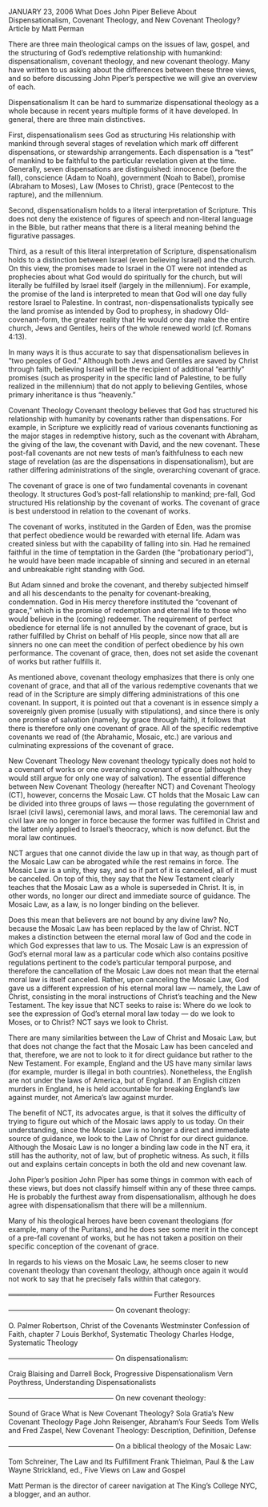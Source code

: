 JANUARY 23, 2006
What Does John Piper Believe About Dispensationalism, Covenant Theology, and New Covenant Theology?
Article by Matt Perman

There are three main theological camps on the issues of law, gospel, and the structuring of God’s redemptive relationship with humankind: dispensationalism, covenant theology, and new covenant theology. Many have written to us asking about the differences between these three views, and so before discussing John Piper’s perspective we will give an overview of each.

Dispensationalism
It can be hard to summarize dispensational theology as a whole because in recent years multiple forms of it have developed. In general, there are three main distinctives.

First, dispensationalism sees God as structuring His relationship with mankind through several stages of revelation which mark off different dispensations, or stewardship arrangements. Each dispensation is a “test” of mankind to be faithful to the particular revelation given at the time. Generally, seven dispensations are distinguished: innocence (before the fall), conscience (Adam to Noah), government (Noah to Babel), promise (Abraham to Moses), Law (Moses to Christ), grace (Pentecost to the rapture), and the millennium.

Second, dispensationalism holds to a literal interpretation of Scripture. This does not deny the existence of figures of speech and non-literal language in the Bible, but rather means that there is a literal meaning behind the figurative passages.

Third, as a result of this literal interpretation of Scripture, dispensationalism holds to a distinction between Israel (even believing Israel) and the church. On this view, the promises made to Israel in the OT were not intended as prophecies about what God would do spiritually for the church, but will literally be fulfilled by Israel itself (largely in the millennium). For example, the promise of the land is interpreted to mean that God will one day fully restore Israel to Palestine. In contrast, non-dispensationalists typically see the land promise as intended by God to prophesy, in shadowy Old-covenant-form, the greater reality that He would one day make the entire church, Jews and Gentiles, heirs of the whole renewed world (cf. Romans 4:13).

In many ways it is thus accurate to say that dispensationalism believes in “two peoples of God.” Although both Jews and Gentiles are saved by Christ through faith, believing Israel will be the recipient of additional “earthly” promises (such as prosperity in the specific land of Palestine, to be fully realized in the millennium) that do not apply to believing Gentiles, whose primary inheritance is thus “heavenly.”

Covenant Theology
Covenant theology believes that God has structured his relationship with humanity by covenants rather than dispensations. For example, in Scripture we explicitly read of various covenants functioning as the major stages in redemptive history, such as the covenant with Abraham, the giving of the law, the covenant with David, and the new covenant. These post-fall covenants are not new tests of man’s faithfulness to each new stage of revelation (as are the dispensations in dispensationalism), but are rather differing administrations of the single, overarching covenant of grace.

The covenant of grace is one of two fundamental covenants in covenant theology. It structures God’s post-fall relationship to mankind; pre-fall, God structured His relationship by the covenant of works. The covenant of grace is best understood in relation to the covenant of works.

The covenant of works, instituted in the Garden of Eden, was the promise that perfect obedience would be rewarded with eternal life. Adam was created sinless but with the capability of falling into sin. Had he remained faithful in the time of temptation in the Garden (the “probationary period”), he would have been made incapable of sinning and secured in an eternal and unbreakable right standing with God.

But Adam sinned and broke the covenant, and thereby subjected himself and all his descendants to the penalty for covenant-breaking, condemnation. God in His mercy therefore instituted the “covenant of grace,” which is the promise of redemption and eternal life to those who would believe in the (coming) redeemer. The requirement of perfect obedience for eternal life is not annulled by the covenant of grace, but is rather fulfilled by Christ on behalf of His people, since now that all are sinners no one can meet the condition of perfect obedience by his own performance. The covenant of grace, then, does not set aside the covenant of works but rather fulfills it.

As mentioned above, covenant theology emphasizes that there is only one covenant of grace, and that all of the various redemptive covenants that we read of in the Scripture are simply differing administrations of this one covenant. In support, it is pointed out that a covenant is in essence simply a sovereignly given promise (usually with stipulations), and since there is only one promise of salvation (namely, by grace through faith), it follows that there is therefore only one covenant of grace. All of the specific redemptive covenants we read of (the Abrahamic, Mosaic, etc.) are various and culminating expressions of the covenant of grace.

New Covenant Theology
New covenant theology typically does not hold to a covenant of works or one overarching covenant of grace (although they would still argue for only one way of salvation). The essential difference between New Covenant Theology (hereafter NCT) and Covenant Theology (CT), however, concerns the Mosaic Law. CT holds that the Mosaic Law can be divided into three groups of laws — those regulating the government of Israel (civil laws), ceremonial laws, and moral laws. The ceremonial law and civil law are no longer in force because the former was fulfilled in Christ and the latter only applied to Israel’s theocracy, which is now defunct. But the moral law continues.

NCT argues that one cannot divide the law up in that way, as though part of the Mosaic Law can be abrogated while the rest remains in force. The Mosaic Law is a unity, they say, and so if part of it is canceled, all of it must be canceled. On top of this, they say that the New Testament clearly teaches that the Mosaic Law as a whole is superseded in Christ. It is, in other words, no longer our direct and immediate source of guidance. The Mosaic Law, as a law, is no longer binding on the believer.

Does this mean that believers are not bound by any divine law? No, because the Mosaic Law has been replaced by the law of Christ. NCT makes a distinction between the eternal moral law of God and the code in which God expresses that law to us. The Mosaic Law is an expression of God’s eternal moral law as a particular code which also contains positive regulations pertinent to the code’s particular temporal purpose, and therefore the cancellation of the Mosaic Law does not mean that the eternal moral law is itself canceled. Rather, upon canceling the Mosaic Law, God gave us a different expression of his eternal moral law — namely, the Law of Christ, consisting in the moral instructions of Christ’s teaching and the New Testament. The key issue that NCT seeks to raise is: Where do we look to see the expression of God’s eternal moral law today — do we look to Moses, or to Christ? NCT says we look to Christ.

There are many similarities between the Law of Christ and Mosaic Law, but that does not change the fact that the Mosaic Law has been canceled and that, therefore, we are not to look to it for direct guidance but rather to the New Testament. For example, England and the US have many similar laws (for example, murder is illegal in both countries). Nonetheless, the English are not under the laws of America, but of England. If an English citizen murders in England, he is held accountable for breaking England’s law against murder, not America’s law against murder.

The benefit of NCT, its advocates argue, is that it solves the difficulty of trying to figure out which of the Mosaic laws apply to us today. On their understanding, since the Mosaic Law is no longer a direct and immediate source of guidance, we look to the Law of Christ for our direct guidance. Although the Mosaic Law is no longer a binding law code in the NT era, it still has the authority, not of law, but of prophetic witness. As such, it fills out and explains certain concepts in both the old and new covenant law.

John Piper’s position
John Piper has some things in common with each of these views, but does not classify himself within any of these three camps. He is probably the furthest away from dispensationalism, although he does agree with dispensationalism that there will be a millennium.

Many of his theological heroes have been covenant theologians (for example, many of the Puritans), and he does see some merit in the concept of a pre-fall covenant of works, but he has not taken a position on their specific conception of the covenant of grace.

In regards to his views on the Mosaic Law, he seems closer to new covenant theology than covenant theology, although once again it would not work to say that he precisely falls within that category.

═════════════════════════════
Further Resources

———————————————
On covenant theology:

O. Palmer Robertson, Christ of the Covenants
Westminster Confession of Faith, chapter 7
Louis Berkhof, Systematic Theology
Charles Hodge, Systematic Theology

———————————————
On dispensationalism:

Craig Blaising and Darrell Bock, Progressive Dispensationalism
Vern Poythress, Understanding Dispensationalists

———————————————
On new covenant theology:

Sound of Grace
What is New Covenant Theology?
Sola Gratia’s New Covenant Theology Page
John Reisenger, Abraham’s Four Seeds
Tom Wells and Fred Zaspel, New Covenant Theology: Description, Definition, Defense


———————————————
On a biblical theology of the Mosaic Law:

Tom Schreiner, The Law and Its Fulfillment
Frank Thielman, Paul & the Law
Wayne Strickland, ed., Five Views on Law and Gospel



Matt Perman is the director of career navigation at The King’s College NYC, a blogger, and an author.